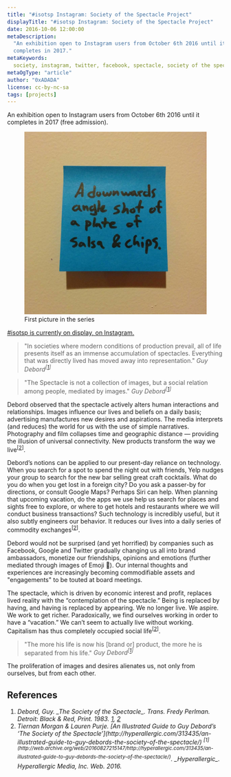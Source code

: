 ```yaml
---
title: "#isotsp Instagram: Society of the Spectacle Project"
displayTitle: "#isotsp Instagram: Society of the Spectacle Project"
date: 2016-10-06 12:00:00
metaDescription:
  "An exhibition open to Instagram users from October 6th 2016 until it
  completes in 2017."
metaKeywords:
  society, instagram, twitter, facebook, spectacle, society of the spectacle
metaOgType: "article"
author: "0xADADA"
license: cc-by-nc-sa
tags: [projects]
---
```


An exhibition open to Instagram users from October 6th 2016 until it completes
in 2017 (free admission).

<figure>
  <img src="/static/images/2016-10-06-salsa-n-chips.jpg"
    alt="First picture in the series"
    title="First picture in the series">
  <figcaption>First picture in the series</figcaption>
</figure>

[#isotsp is currently on display, on Instagram.](https://www.instagram.com/explore/tags/isotsp/)

> "In societies where modern conditions of production prevail, all of life
> presents itself as an immense accumulation of spectacles. Everything that was
> directly lived has moved away into representation." <cite>Guy
> Debord<sup class="Ref" id="ref:cite:1">[[1](#cite:1)]</sup></cite>

> "The Spectacle is not a collection of images, but a social relation among
> people, mediated by images." <cite>Guy
> Debord<sup class="Ref" id="ref:cite:2">[[1](#cite:1)]</sup></cite>

Debord observed that the spectacle actively alters human interactions and
relationships. Images influence our lives and beliefs on a daily basis;
advertising manufactures new desires and aspirations. The media interprets (and
reduces) the world for us with the use of simple narratives. Photography and
film collapses time and geographic distance — providing the illusion of
universal connectivity. New products transform the way we live<sup
class="Ref" id="ref:cite:2">[[2](#cite:2)]</sup>.

Debord’s notions can be applied to our present-day reliance on technology. When
you search for a spot to spend the night out with friends, Yelp nudges your
group to search for the new bar selling great craft cocktails. What do you do
when you get lost in a foreign city? Do you ask a passer-by for directions, or
consult Google Maps? Perhaps Siri can help. When planning that upcoming
vacation, do the apps we use help us search for places and sights free to
explore, or where to get hotels and restaurants where we will conduct business
transactions? Such technology is incredibly useful, but it also subtly engineers
our behavior. It reduces our lives into a daily series of commodity
exchanges<sup>[[2](#cite:2)]</sup>.

Debord would not be surprised (and yet horrified) by companies such as Facebook,
Google and Twitter gradually changing us all into brand ambassadors, monetize
our friendships, opinions and emotions (further mediated through images of Emoji
🤷). Our internal thoughts and experiences are increasingly becoming
commodifiable assets and "engagements" to be touted at board meetings.

The spectacle, which is driven by economic interest and profit, replaces lived
reality with the “contemplation of the spectacle.” Being is replaced by having,
and having is replaced by appearing. We no longer live. We aspire. We work to
get richer. Paradoxically, we find ourselves working in order to have a
“vacation.” We can’t seem to actually live without working. Capitalism has thus
completely occupied social life<sup>[[2](#cite:2)]</sup>.

> "The more his life is now his [brand or] product, the more he is separated
> from his life." <cite>Guy
> Debord<sup id="ref:cite:1">[[1](#cite:1)]</sup></cite>

The proliferation of images and desires alienates us, not only from ourselves,
but from each other.

## References

1. <cite id="cite:1">
   Debord, Guy.
   _The Society of the Spectacle_.
   Trans. Fredy Perlman.
   Detroit: Black & Red,
   Print.
   1983.
   <a class="RefBack" href="#ref:cite:1">1</a>,
   <a class="RefBack" href="#ref:cite:2">2</a>
   </cite>

1. <cite id="cite:2">
   Tiernan Morgan & Lauren Purje.
   [An Illustrated Guide to Guy Debord’s ‘The Society of the Spectacle’](http://hyperallergic.com/313435/an-illustrated-guide-to-guy-debords-the-society-of-the-spectacle/)
   <sup>[1](http://web.archive.org/web/20160827215147/http://hyperallergic.com/313435/an-illustrated-guide-to-guy-debords-the-society-of-the-spectacle/)</sup>.
   _Hyperallergic_.
   Hyperallergic Media, Inc.
   Web.
   2016.
   <a class="RefBack" href="#ref:cite:2"></a>
   </cite>
